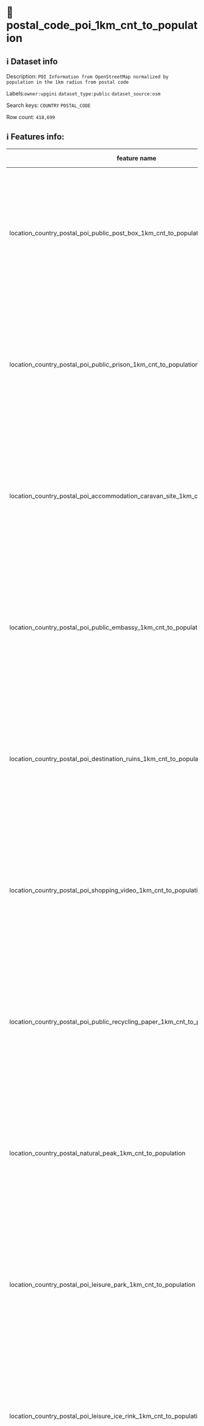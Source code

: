 # 📖 postal_code_poi_1km_cnt_to_population 
## ℹ️ Dataset info 
Description: `POI Information from OpenStreetMap normalized by population in the 1km radius from postal code` 

Labels:`owner:upgini`   `dataset_type:public`   `dataset_source:osm`   

Search keys: `COUNTRY` `POSTAL_CODE` 

Row count: `418,699` 

## ℹ️ Features info:
|feature name|feature type|descrition|
|---|---|---|
|location_country_postal_poi_public_post_box_1km_cnt_to_population|FLOAT|(Number of specific type osm objects in 1km radius from postal code)  divided by ( Population n 1km radius from postal code) |
|location_country_postal_poi_public_prison_1km_cnt_to_population|FLOAT|(Number of specific type osm objects in 1km radius from postal code)  divided by ( Population n 1km radius from postal code) |
|location_country_postal_poi_accommodation_caravan_site_1km_cnt_to_population|FLOAT|(Number of specific type osm objects in 1km radius from postal code)  divided by ( Population n 1km radius from postal code) |
|location_country_postal_poi_public_embassy_1km_cnt_to_population|FLOAT|(Number of specific type osm objects in 1km radius from postal code)  divided by ( Population n 1km radius from postal code) |
|location_country_postal_poi_destination_ruins_1km_cnt_to_population|FLOAT|(Number of specific type osm objects in 1km radius from postal code)  divided by ( Population n 1km radius from postal code) |
|location_country_postal_poi_shopping_video_1km_cnt_to_population|FLOAT|(Number of specific type osm objects in 1km radius from postal code)  divided by ( Population n 1km radius from postal code) |
|location_country_postal_poi_public_recycling_paper_1km_cnt_to_population|FLOAT|(Number of specific type osm objects in 1km radius from postal code)  divided by ( Population n 1km radius from postal code) |
|location_country_postal_natural_peak_1km_cnt_to_population|FLOAT|(Number of specific type osm objects in 1km radius from postal code)  divided by ( Population n 1km radius from postal code) |
|location_country_postal_poi_leisure_park_1km_cnt_to_population|FLOAT|(Number of specific type osm objects in 1km radius from postal code)  divided by ( Population n 1km radius from postal code) |
|location_country_postal_poi_leisure_ice_rink_1km_cnt_to_population|FLOAT|(Number of specific type osm objects in 1km radius from postal code)  divided by ( Population n 1km radius from postal code) |
|location_country_postal_poi_health_pharmacy_1km_cnt_to_population|FLOAT|(Number of specific type osm objects in 1km radius from postal code)  divided by ( Population n 1km radius from postal code) |
|location_country_postal_poi_public_arts_centre_1km_cnt_to_population|FLOAT|(Number of specific type osm objects in 1km radius from postal code)  divided by ( Population n 1km radius from postal code) |
|location_country_postal_pofw_christian_anglican_1km_cnt_to_population|FLOAT|(Number of specific type osm objects in 1km radius from postal code)  divided by ( Population n 1km radius from postal code) |
|location_country_postal_poi_miscpoi_emergency_phone_1km_cnt_to_population|FLOAT|(Number of specific type osm objects in 1km radius from postal code)  divided by ( Population n 1km radius from postal code) |
|location_country_postal_poi_tourism_tourist_info_1km_cnt_to_population|FLOAT|(Number of specific type osm objects in 1km radius from postal code)  divided by ( Population n 1km radius from postal code) |
|location_country_postal_poi_accommodation_chalet_1km_cnt_to_population|FLOAT|(Number of specific type osm objects in 1km radius from postal code)  divided by ( Population n 1km radius from postal code) |
|location_country_postal_poi_tourism_art_1km_cnt_to_population|FLOAT|(Number of specific type osm objects in 1km radius from postal code)  divided by ( Population n 1km radius from postal code) |
|location_country_postal_poi_shopping_beverages_1km_cnt_to_population|FLOAT|(Number of specific type osm objects in 1km radius from postal code)  divided by ( Population n 1km radius from postal code) |
|location_country_postal_poi_miscpoi_water_mill_1km_cnt_to_population|FLOAT|(Number of specific type osm objects in 1km radius from postal code)  divided by ( Population n 1km radius from postal code) |
|location_country_postal_poi_public_graveyard_1km_cnt_to_population|FLOAT|(Number of specific type osm objects in 1km radius from postal code)  divided by ( Population n 1km radius from postal code) |
|location_country_postal_poi_destination_viewpoint_1km_cnt_to_population|FLOAT|(Number of specific type osm objects in 1km radius from postal code)  divided by ( Population n 1km radius from postal code) |
|location_country_postal_poi_shopping_car_wash_1km_cnt_to_population|FLOAT|(Number of specific type osm objects in 1km radius from postal code)  divided by ( Population n 1km radius from postal code) |
|location_country_postal_pofw_muslim_1km_cnt_to_population|FLOAT|(Number of specific type osm objects in 1km radius from postal code)  divided by ( Population n 1km radius from postal code) |
|location_country_postal_poi_tourism_tourist_board_1km_cnt_to_population|FLOAT|(Number of specific type osm objects in 1km radius from postal code)  divided by ( Population n 1km radius from postal code) |
|location_country_postal_poi_public_courthouse_1km_cnt_to_population|FLOAT|(Number of specific type osm objects in 1km radius from postal code)  divided by ( Population n 1km radius from postal code) |
|location_country_postal_poi_destination_fort_1km_cnt_to_population|FLOAT|(Number of specific type osm objects in 1km radius from postal code)  divided by ( Population n 1km radius from postal code) |
|location_country_postal_poi_miscpoi_tower_comms_1km_cnt_to_population|FLOAT|(Number of specific type osm objects in 1km radius from postal code)  divided by ( Population n 1km radius from postal code) |
|location_country_postal_poi_shopping_sports_1km_cnt_to_population|FLOAT|(Number of specific type osm objects in 1km radius from postal code)  divided by ( Population n 1km radius from postal code) |
|location_country_postal_poi_public_library_1km_cnt_to_population|FLOAT|(Number of specific type osm objects in 1km radius from postal code)  divided by ( Population n 1km radius from postal code) |
|location_country_postal_poi_catering_pub_1km_cnt_to_population|FLOAT|(Number of specific type osm objects in 1km radius from postal code)  divided by ( Population n 1km radius from postal code) |
|location_country_postal_poi_shopping_supermarket_1km_cnt_to_population|FLOAT|(Number of specific type osm objects in 1km radius from postal code)  divided by ( Population n 1km radius from postal code) |
|location_country_postal_poi_public_recycling_metal_1km_cnt_to_population|FLOAT|(Number of specific type osm objects in 1km radius from postal code)  divided by ( Population n 1km radius from postal code) |
|location_country_postal_pofw_jewish_1km_cnt_to_population|FLOAT|(Number of specific type osm objects in 1km radius from postal code)  divided by ( Population n 1km radius from postal code) |
|location_country_postal_poi_destination_theme_park_1km_cnt_to_population|FLOAT|(Number of specific type osm objects in 1km radius from postal code)  divided by ( Population n 1km radius from postal code) |
|location_country_postal_poi_shopping_vending_cigarette_1km_cnt_to_population|FLOAT|(Number of specific type osm objects in 1km radius from postal code)  divided by ( Population n 1km radius from postal code) |
|location_country_postal_poi_health_doctors_1km_cnt_to_population|FLOAT|(Number of specific type osm objects in 1km radius from postal code)  divided by ( Population n 1km radius from postal code) |
|location_country_postal_poi_miscpoi_water_works_1km_cnt_to_population|FLOAT|(Number of specific type osm objects in 1km radius from postal code)  divided by ( Population n 1km radius from postal code) |
|location_country_postal_poi_public_post_office_1km_cnt_to_population|FLOAT|(Number of specific type osm objects in 1km radius from postal code)  divided by ( Population n 1km radius from postal code) |
|location_country_postal_poi_shopping_florist_1km_cnt_to_population|FLOAT|(Number of specific type osm objects in 1km radius from postal code)  divided by ( Population n 1km radius from postal code) |
|location_country_postal_poi_shopping_car_rental_1km_cnt_to_population|FLOAT|(Number of specific type osm objects in 1km radius from postal code)  divided by ( Population n 1km radius from postal code) |
|location_country_postal_pofw_christian_methodist_1km_cnt_to_population|FLOAT|(Number of specific type osm objects in 1km radius from postal code)  divided by ( Population n 1km radius from postal code) |
|location_country_postal_poi_accommodation_camp_site_1km_cnt_to_population|FLOAT|(Number of specific type osm objects in 1km radius from postal code)  divided by ( Population n 1km radius from postal code) |
|location_country_postal_poi_catering_food_court_1km_cnt_to_population|FLOAT|(Number of specific type osm objects in 1km radius from postal code)  divided by ( Population n 1km radius from postal code) |
|location_country_postal_poi_shopping_car_1km_cnt_to_population|FLOAT|(Number of specific type osm objects in 1km radius from postal code)  divided by ( Population n 1km radius from postal code) |
|location_country_postal_poi_shopping_bicycle_1km_cnt_to_population|FLOAT|(Number of specific type osm objects in 1km radius from postal code)  divided by ( Population n 1km radius from postal code) |
|location_country_postal_poi_shopping_books_1km_cnt_to_population|FLOAT|(Number of specific type osm objects in 1km radius from postal code)  divided by ( Population n 1km radius from postal code) |
|location_country_postal_poi_miscpoi_hunting_stand_1km_cnt_to_population|FLOAT|(Number of specific type osm objects in 1km radius from postal code)  divided by ( Population n 1km radius from postal code) |
|location_country_postal_poi_leisure_golf_course_1km_cnt_to_population|FLOAT|(Number of specific type osm objects in 1km radius from postal code)  divided by ( Population n 1km radius from postal code) |
|location_country_postal_poi_shopping_greengrocer_1km_cnt_to_population|FLOAT|(Number of specific type osm objects in 1km radius from postal code)  divided by ( Population n 1km radius from postal code) |
|location_country_postal_poi_miscpoi_bench_1km_cnt_to_population|FLOAT|(Number of specific type osm objects in 1km radius from postal code)  divided by ( Population n 1km radius from postal code) |
|location_country_postal_poi_leisure_dog_park_1km_cnt_to_population|FLOAT|(Number of specific type osm objects in 1km radius from postal code)  divided by ( Population n 1km radius from postal code) |
|location_country_postal_poi_shopping_department_store_1km_cnt_to_population|FLOAT|(Number of specific type osm objects in 1km radius from postal code)  divided by ( Population n 1km radius from postal code) |
|location_country_postal_poi_shopping_shoes_1km_cnt_to_population|FLOAT|(Number of specific type osm objects in 1km radius from postal code)  divided by ( Population n 1km radius from postal code) |
|location_country_postal_natural_mine_1km_cnt_to_population|FLOAT|(Number of specific type osm objects in 1km radius from postal code)  divided by ( Population n 1km radius from postal code) |
|location_country_postal_poi_shopping_hairdresser_1km_cnt_to_population|FLOAT|(Number of specific type osm objects in 1km radius from postal code)  divided by ( Population n 1km radius from postal code) |
|location_country_postal_poi_shopping_computer_1km_cnt_to_population|FLOAT|(Number of specific type osm objects in 1km radius from postal code)  divided by ( Population n 1km radius from postal code) |
|location_country_postal_poi_accommodation_alpine_hut_1km_cnt_to_population|FLOAT|(Number of specific type osm objects in 1km radius from postal code)  divided by ( Population n 1km radius from postal code) |
|location_country_postal_poi_destination_memorial_1km_cnt_to_population|FLOAT|(Number of specific type osm objects in 1km radius from postal code)  divided by ( Population n 1km radius from postal code) |
|location_country_postal_poi_public_university_1km_cnt_to_population|FLOAT|(Number of specific type osm objects in 1km radius from postal code)  divided by ( Population n 1km radius from postal code) |
|location_country_postal_poi_catering_biergarten_1km_cnt_to_population|FLOAT|(Number of specific type osm objects in 1km radius from postal code)  divided by ( Population n 1km radius from postal code) |
|location_country_postal_pofw_christian_mormon_1km_cnt_to_population|FLOAT|(Number of specific type osm objects in 1km radius from postal code)  divided by ( Population n 1km radius from postal code) |
|location_country_postal_poi_shopping_doityourself_1km_cnt_to_population|FLOAT|(Number of specific type osm objects in 1km radius from postal code)  divided by ( Population n 1km radius from postal code) |
|location_country_postal_poi_accommodation_shelter_1km_cnt_to_population|FLOAT|(Number of specific type osm objects in 1km radius from postal code)  divided by ( Population n 1km radius from postal code) |
|location_country_postal_poi_shopping_furniture_1km_cnt_to_population|FLOAT|(Number of specific type osm objects in 1km radius from postal code)  divided by ( Population n 1km radius from postal code) |
|location_country_postal_poi_destination_zoo_1km_cnt_to_population|FLOAT|(Number of specific type osm objects in 1km radius from postal code)  divided by ( Population n 1km radius from postal code) |
|location_country_postal_natural_volcano_1km_cnt_to_population|FLOAT|(Number of specific type osm objects in 1km radius from postal code)  divided by ( Population n 1km radius from postal code) |
|location_country_postal_poi_public_marketplace_1km_cnt_to_population|FLOAT|(Number of specific type osm objects in 1km radius from postal code)  divided by ( Population n 1km radius from postal code) |
|location_country_postal_poi_miscpoi_emergency_access_1km_cnt_to_population|FLOAT|(Number of specific type osm objects in 1km radius from postal code)  divided by ( Population n 1km radius from postal code) |
|location_country_postal_poi_shopping_butcher_1km_cnt_to_population|FLOAT|(Number of specific type osm objects in 1km radius from postal code)  divided by ( Population n 1km radius from postal code) |
|location_country_postal_poi_destination_battlefield_1km_cnt_to_population|FLOAT|(Number of specific type osm objects in 1km radius from postal code)  divided by ( Population n 1km radius from postal code) |
|location_country_postal_poi_catering_restaurant_1km_cnt_to_population|FLOAT|(Number of specific type osm objects in 1km radius from postal code)  divided by ( Population n 1km radius from postal code) |
|location_country_postal_poi_miscpoi_wastewater_plant_1km_cnt_to_population|FLOAT|(Number of specific type osm objects in 1km radius from postal code)  divided by ( Population n 1km radius from postal code) |
|location_country_postal_poi_public_recycling_clothes_1km_cnt_to_population|FLOAT|(Number of specific type osm objects in 1km radius from postal code)  divided by ( Population n 1km radius from postal code) |
|location_country_postal_pofw_shinto_1km_cnt_to_population|FLOAT|(Number of specific type osm objects in 1km radius from postal code)  divided by ( Population n 1km radius from postal code) |
|location_country_postal_poi_destination_wayside_cross_1km_cnt_to_population|FLOAT|(Number of specific type osm objects in 1km radius from postal code)  divided by ( Population n 1km radius from postal code) |
|location_country_postal_natural_cliff_1km_cnt_to_population|FLOAT|(Number of specific type osm objects in 1km radius from postal code)  divided by ( Population n 1km radius from postal code) |
|location_country_postal_poi_leisure_cinema_1km_cnt_to_population|FLOAT|(Number of specific type osm objects in 1km radius from postal code)  divided by ( Population n 1km radius from postal code) |
|location_country_postal_poi_tourism_tourist_guidepost_1km_cnt_to_population|FLOAT|(Number of specific type osm objects in 1km radius from postal code)  divided by ( Population n 1km radius from postal code) |
|location_country_postal_poi_miscpoi_tower_observation_1km_cnt_to_population|FLOAT|(Number of specific type osm objects in 1km radius from postal code)  divided by ( Population n 1km radius from postal code) |
|location_country_postal_poi_shopping_optician_1km_cnt_to_population|FLOAT|(Number of specific type osm objects in 1km radius from postal code)  divided by ( Population n 1km radius from postal code) |
|location_country_postal_poi_miscpoi_camera_surveillance_1km_cnt_to_population|FLOAT|(Number of specific type osm objects in 1km radius from postal code)  divided by ( Population n 1km radius from postal code) |
|location_country_postal_poi_accommodation_guest_house_1km_cnt_to_population|FLOAT|(Number of specific type osm objects in 1km radius from postal code)  divided by ( Population n 1km radius from postal code) |
|location_country_postal_poi_shopping_mobile_phone_1km_cnt_to_population|FLOAT|(Number of specific type osm objects in 1km radius from postal code)  divided by ( Population n 1km radius from postal code) |
|location_country_postal_poi_destination_monument_1km_cnt_to_population|FLOAT|(Number of specific type osm objects in 1km radius from postal code)  divided by ( Population n 1km radius from postal code) |
|location_country_postal_poi_shopping_toys_1km_cnt_to_population|FLOAT|(Number of specific type osm objects in 1km radius from postal code)  divided by ( Population n 1km radius from postal code) |
|location_country_postal_poi_health_dentist_1km_cnt_to_population|FLOAT|(Number of specific type osm objects in 1km radius from postal code)  divided by ( Population n 1km radius from postal code) |
|location_country_postal_poi_miscpoi_toilet_1km_cnt_to_population|FLOAT|(Number of specific type osm objects in 1km radius from postal code)  divided by ( Population n 1km radius from postal code) |
|location_country_postal_poi_public_college_1km_cnt_to_population|FLOAT|(Number of specific type osm objects in 1km radius from postal code)  divided by ( Population n 1km radius from postal code) |
|location_country_postal_poi_accommodation_motel_1km_cnt_to_population|FLOAT|(Number of specific type osm objects in 1km radius from postal code)  divided by ( Population n 1km radius from postal code) |
|location_country_postal_poi_health_veterinary_1km_cnt_to_population|FLOAT|(Number of specific type osm objects in 1km radius from postal code)  divided by ( Population n 1km radius from postal code) |
|location_country_postal_pofw_christian_catholic_1km_cnt_to_population|FLOAT|(Number of specific type osm objects in 1km radius from postal code)  divided by ( Population n 1km radius from postal code) |
|location_country_postal_poi_destination_attraction_1km_cnt_to_population|FLOAT|(Number of specific type osm objects in 1km radius from postal code)  divided by ( Population n 1km radius from postal code) |
|location_country_postal_poi_public_school_1km_cnt_to_population|FLOAT|(Number of specific type osm objects in 1km radius from postal code)  divided by ( Population n 1km radius from postal code) |
|location_country_postal_poi_leisure_nightclub_1km_cnt_to_population|FLOAT|(Number of specific type osm objects in 1km radius from postal code)  divided by ( Population n 1km radius from postal code) |
|location_country_postal_pofw_christian_protestant_1km_cnt_to_population|FLOAT|(Number of specific type osm objects in 1km radius from postal code)  divided by ( Population n 1km radius from postal code) |
|location_country_postal_pofw_christian_1km_cnt_to_population|FLOAT|(Number of specific type osm objects in 1km radius from postal code)  divided by ( Population n 1km radius from postal code) |
|location_country_postal_poi_shopping_car_repair_1km_cnt_to_population|FLOAT|(Number of specific type osm objects in 1km radius from postal code)  divided by ( Population n 1km radius from postal code) |
|location_country_postal_pofw_hindu_1km_cnt_to_population|FLOAT|(Number of specific type osm objects in 1km radius from postal code)  divided by ( Population n 1km radius from postal code) |
|location_country_postal_poi_catering_cafe_1km_cnt_to_population|FLOAT|(Number of specific type osm objects in 1km radius from postal code)  divided by ( Population n 1km radius from postal code) |
|location_country_postal_poi_public_town_hall_1km_cnt_to_population|FLOAT|(Number of specific type osm objects in 1km radius from postal code)  divided by ( Population n 1km radius from postal code) |
|location_country_postal_poi_leisure_stadium_1km_cnt_to_population|FLOAT|(Number of specific type osm objects in 1km radius from postal code)  divided by ( Population n 1km radius from postal code) |
|location_country_postal_poi_public_recycling_glass_1km_cnt_to_population|FLOAT|(Number of specific type osm objects in 1km radius from postal code)  divided by ( Population n 1km radius from postal code) |
|location_country_postal_poi_miscpoi_lighthouse_1km_cnt_to_population|FLOAT|(Number of specific type osm objects in 1km radius from postal code)  divided by ( Population n 1km radius from postal code) |
|location_country_postal_poi_public_public_building_1km_cnt_to_population|FLOAT|(Number of specific type osm objects in 1km radius from postal code)  divided by ( Population n 1km radius from postal code) |
|location_country_postal_poi_miscpoi_drinking_water_1km_cnt_to_population|FLOAT|(Number of specific type osm objects in 1km radius from postal code)  divided by ( Population n 1km radius from postal code) |
|location_country_postal_poi_public_telephone_1km_cnt_to_population|FLOAT|(Number of specific type osm objects in 1km radius from postal code)  divided by ( Population n 1km radius from postal code) |
|location_country_postal_natural_beach_1km_cnt_to_population|FLOAT|(Number of specific type osm objects in 1km radius from postal code)  divided by ( Population n 1km radius from postal code) |
|location_country_postal_poi_leisure_playground_1km_cnt_to_population|FLOAT|(Number of specific type osm objects in 1km radius from postal code)  divided by ( Population n 1km radius from postal code) |
|location_country_postal_poi_shopping_kiosk_1km_cnt_to_population|FLOAT|(Number of specific type osm objects in 1km radius from postal code)  divided by ( Population n 1km radius from postal code) |
|location_country_postal_poi_shopping_mall_1km_cnt_to_population|FLOAT|(Number of specific type osm objects in 1km radius from postal code)  divided by ( Population n 1km radius from postal code) |
|location_country_postal_poi_public_nursing_home_1km_cnt_to_population|FLOAT|(Number of specific type osm objects in 1km radius from postal code)  divided by ( Population n 1km radius from postal code) |
|location_country_postal_poi_leisure_tennis_court_1km_cnt_to_population|FLOAT|(Number of specific type osm objects in 1km radius from postal code)  divided by ( Population n 1km radius from postal code) |
|location_country_postal_poi_leisure_theatre_1km_cnt_to_population|FLOAT|(Number of specific type osm objects in 1km radius from postal code)  divided by ( Population n 1km radius from postal code) |
|location_country_postal_poi_shopping_convenience_1km_cnt_to_population|FLOAT|(Number of specific type osm objects in 1km radius from postal code)  divided by ( Population n 1km radius from postal code) |
|location_country_postal_poi_shopping_outdoor_1km_cnt_to_population|FLOAT|(Number of specific type osm objects in 1km radius from postal code)  divided by ( Population n 1km radius from postal code) |
|location_country_postal_pofw_muslim_sunni_1km_cnt_to_population|FLOAT|(Number of specific type osm objects in 1km radius from postal code)  divided by ( Population n 1km radius from postal code) |
|location_country_postal_pofw_christian_orthodox_1km_cnt_to_population|FLOAT|(Number of specific type osm objects in 1km radius from postal code)  divided by ( Population n 1km radius from postal code) |
|location_country_postal_pofw_christian_lutheran_1km_cnt_to_population|FLOAT|(Number of specific type osm objects in 1km radius from postal code)  divided by ( Population n 1km radius from postal code) |
|location_country_postal_poi_miscpoi_water_tower_1km_cnt_to_population|FLOAT|(Number of specific type osm objects in 1km radius from postal code)  divided by ( Population n 1km radius from postal code) |
|location_country_postal_poi_public_police_1km_cnt_to_population|FLOAT|(Number of specific type osm objects in 1km radius from postal code)  divided by ( Population n 1km radius from postal code) |
|location_country_postal_poi_health_hospital_1km_cnt_to_population|FLOAT|(Number of specific type osm objects in 1km radius from postal code)  divided by ( Population n 1km radius from postal code) |
|location_country_postal_poi_tourism_archaeological_1km_cnt_to_population|FLOAT|(Number of specific type osm objects in 1km radius from postal code)  divided by ( Population n 1km radius from postal code) |
|location_country_postal_pofw_christian_baptist_1km_cnt_to_population|FLOAT|(Number of specific type osm objects in 1km radius from postal code)  divided by ( Population n 1km radius from postal code) |
|location_country_postal_pofw_taoist_1km_cnt_to_population|FLOAT|(Number of specific type osm objects in 1km radius from postal code)  divided by ( Population n 1km radius from postal code) |
|location_country_postal_poi_money_atm_1km_cnt_to_population|FLOAT|(Number of specific type osm objects in 1km radius from postal code)  divided by ( Population n 1km radius from postal code) |
|location_country_postal_poi_miscpoi_fire_hydrant_1km_cnt_to_population|FLOAT|(Number of specific type osm objects in 1km radius from postal code)  divided by ( Population n 1km radius from postal code) |
|location_country_postal_poi_shopping_gift_1km_cnt_to_population|FLOAT|(Number of specific type osm objects in 1km radius from postal code)  divided by ( Population n 1km radius from postal code) |
|location_country_postal_poi_tourism_tourist_map_1km_cnt_to_population|FLOAT|(Number of specific type osm objects in 1km radius from postal code)  divided by ( Population n 1km radius from postal code) |
|location_country_postal_poi_shopping_bicycle_rental_1km_cnt_to_population|FLOAT|(Number of specific type osm objects in 1km radius from postal code)  divided by ( Population n 1km radius from postal code) |
|location_country_postal_poi_accommodation_hotel_1km_cnt_to_population|FLOAT|(Number of specific type osm objects in 1km radius from postal code)  divided by ( Population n 1km radius from postal code) |
|location_country_postal_poi_leisure_swimming_pool_1km_cnt_to_population|FLOAT|(Number of specific type osm objects in 1km radius from postal code)  divided by ( Population n 1km radius from postal code) |
|location_country_postal_poi_shopping_clothes_1km_cnt_to_population|FLOAT|(Number of specific type osm objects in 1km radius from postal code)  divided by ( Population n 1km radius from postal code) |
|location_country_postal_poi_shopping_beauty_1km_cnt_to_population|FLOAT|(Number of specific type osm objects in 1km radius from postal code)  divided by ( Population n 1km radius from postal code) |
|location_country_postal_poi_shopping_vending_machine_1km_cnt_to_population|FLOAT|(Number of specific type osm objects in 1km radius from postal code)  divided by ( Population n 1km radius from postal code) |
|location_country_postal_poi_destination_picnic_site_1km_cnt_to_population|FLOAT|(Number of specific type osm objects in 1km radius from postal code)  divided by ( Population n 1km radius from postal code) |
|location_country_postal_poi_public_recycling_1km_cnt_to_population|FLOAT|(Number of specific type osm objects in 1km radius from postal code)  divided by ( Population n 1km radius from postal code) |
|location_country_postal_poi_destination_wayside_shrine_1km_cnt_to_population|FLOAT|(Number of specific type osm objects in 1km radius from postal code)  divided by ( Population n 1km radius from postal code) |
|location_country_postal_poi_shopping_car_sharing_1km_cnt_to_population|FLOAT|(Number of specific type osm objects in 1km radius from postal code)  divided by ( Population n 1km radius from postal code) |
|location_country_postal_natural_spring_1km_cnt_to_population|FLOAT|(Number of specific type osm objects in 1km radius from postal code)  divided by ( Population n 1km radius from postal code) |
|location_country_postal_pofw_sikh_1km_cnt_to_population|FLOAT|(Number of specific type osm objects in 1km radius from postal code)  divided by ( Population n 1km radius from postal code) |
|location_country_postal_poi_public_kindergarten_1km_cnt_to_population|FLOAT|(Number of specific type osm objects in 1km radius from postal code)  divided by ( Population n 1km radius from postal code) |
|location_country_postal_pofw_buddhist_1km_cnt_to_population|FLOAT|(Number of specific type osm objects in 1km radius from postal code)  divided by ( Population n 1km radius from postal code) |
|location_country_postal_poi_destination_artwork_1km_cnt_to_population|FLOAT|(Number of specific type osm objects in 1km radius from postal code)  divided by ( Population n 1km radius from postal code) |
|location_country_postal_poi_shopping_laundry_1km_cnt_to_population|FLOAT|(Number of specific type osm objects in 1km radius from postal code)  divided by ( Population n 1km radius from postal code) |
|location_country_postal_poi_accommodation_hostel_1km_cnt_to_population|FLOAT|(Number of specific type osm objects in 1km radius from postal code)  divided by ( Population n 1km radius from postal code) |
|location_country_postal_poi_leisure_pitch_1km_cnt_to_population|FLOAT|(Number of specific type osm objects in 1km radius from postal code)  divided by ( Population n 1km radius from postal code) |
|location_country_postal_poi_shopping_vending_parking_1km_cnt_to_population|FLOAT|(Number of specific type osm objects in 1km radius from postal code)  divided by ( Population n 1km radius from postal code) |
|location_country_postal_poi_destination_castle_1km_cnt_to_population|FLOAT|(Number of specific type osm objects in 1km radius from postal code)  divided by ( Population n 1km radius from postal code) |
|location_country_postal_poi_accommodation_bed_and_breakfast_1km_cnt_to_population|FLOAT|(Number of specific type osm objects in 1km radius from postal code)  divided by ( Population n 1km radius from postal code) |
|location_country_postal_natural_glacier_1km_cnt_to_population|FLOAT|(Number of specific type osm objects in 1km radius from postal code)  divided by ( Population n 1km radius from postal code) |
|location_country_postal_poi_shopping_chemist_1km_cnt_to_population|FLOAT|(Number of specific type osm objects in 1km radius from postal code)  divided by ( Population n 1km radius from postal code) |
|location_country_postal_poi_money_bank_1km_cnt_to_population|FLOAT|(Number of specific type osm objects in 1km radius from postal code)  divided by ( Population n 1km radius from postal code) |
|location_country_postal_poi_miscpoi_windmill_1km_cnt_to_population|FLOAT|(Number of specific type osm objects in 1km radius from postal code)  divided by ( Population n 1km radius from postal code) |
|location_country_postal_pofw_christian_evangelical_1km_cnt_to_population|FLOAT|(Number of specific type osm objects in 1km radius from postal code)  divided by ( Population n 1km radius from postal code) |
|location_country_postal_poi_public_community_centre_1km_cnt_to_population|FLOAT|(Number of specific type osm objects in 1km radius from postal code)  divided by ( Population n 1km radius from postal code) |
|location_country_postal_poi_catering_bar_1km_cnt_to_population|FLOAT|(Number of specific type osm objects in 1km radius from postal code)  divided by ( Population n 1km radius from postal code) |
|location_country_postal_poi_shopping_newsagent_1km_cnt_to_population|FLOAT|(Number of specific type osm objects in 1km radius from postal code)  divided by ( Population n 1km radius from postal code) |
|location_country_postal_poi_public_fire_station_1km_cnt_to_population|FLOAT|(Number of specific type osm objects in 1km radius from postal code)  divided by ( Population n 1km radius from postal code) |
|location_country_postal_natural_cave_entrance_1km_cnt_to_population|FLOAT|(Number of specific type osm objects in 1km radius from postal code)  divided by ( Population n 1km radius from postal code) |
|location_country_postal_poi_miscpoi_waste_basket_1km_cnt_to_population|FLOAT|(Number of specific type osm objects in 1km radius from postal code)  divided by ( Population n 1km radius from postal code) |
|location_country_postal_poi_miscpoi_fountain_1km_cnt_to_population|FLOAT|(Number of specific type osm objects in 1km radius from postal code)  divided by ( Population n 1km radius from postal code) |
|location_country_postal_poi_shopping_travel_agency_1km_cnt_to_population|FLOAT|(Number of specific type osm objects in 1km radius from postal code)  divided by ( Population n 1km radius from postal code) |
|location_country_postal_poi_shopping_stationery_1km_cnt_to_population|FLOAT|(Number of specific type osm objects in 1km radius from postal code)  divided by ( Population n 1km radius from postal code) |
|location_country_postal_poi_shopping_garden_centre_1km_cnt_to_population|FLOAT|(Number of specific type osm objects in 1km radius from postal code)  divided by ( Population n 1km radius from postal code) |
|location_country_postal_poi_shopping_bakery_1km_cnt_to_population|FLOAT|(Number of specific type osm objects in 1km radius from postal code)  divided by ( Population n 1km radius from postal code) |
|location_country_postal_poi_destination_museum_1km_cnt_to_population|FLOAT|(Number of specific type osm objects in 1km radius from postal code)  divided by ( Population n 1km radius from postal code) |
|location_country_postal_poi_catering_fast_food_1km_cnt_to_population|FLOAT|(Number of specific type osm objects in 1km radius from postal code)  divided by ( Population n 1km radius from postal code) |
|location_country_postal_poi_leisure_sports_centre_1km_cnt_to_population|FLOAT|(Number of specific type osm objects in 1km radius from postal code)  divided by ( Population n 1km radius from postal code) |
|location_country_postal_poi_miscpoi_water_well_1km_cnt_to_population|FLOAT|(Number of specific type osm objects in 1km radius from postal code)  divided by ( Population n 1km radius from postal code) |
|location_country_postal_poi_destination_archaeological_site_1km_cnt_to_population|FLOAT|(Number of specific type osm objects in 1km radius from postal code)  divided by ( Population n 1km radius from postal code) |
|location_country_postal_poi_shopping_jewelry_1km_cnt_to_population|FLOAT|(Number of specific type osm objects in 1km radius from postal code)  divided by ( Population n 1km radius from postal code) |
|location_country_postal_pofw_muslim_shia_1km_cnt_to_population|FLOAT|(Number of specific type osm objects in 1km radius from postal code)  divided by ( Population n 1km radius from postal code) |
